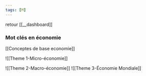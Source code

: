 ```yaml
---
tags: [M]
---
```


retour [[__dashboard]]

### Mot clés en économie
[[Conceptes de base economie]]

![[Theme 1-Micro-économie]]

![[Theme 2-Macro-économie]]
![[Theme 3-Économie Mondiale]]